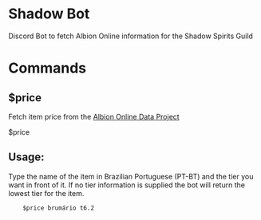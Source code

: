 # Shadow Bot
Discord Bot to fetch Albion Online information for the Shadow Spirits Guild 

# Commands

## $price

Fetch item price from the [Albion Online Data Project](https://www.albion-online-data.com/)

$price <item name tier>

## Usage:

Type the name of the item in Brazilian Portuguese (PT-BT) and the tier you want in front of it.
If no tier information is supplied the bot will return the lowest tier for the item.

```
    $price brumário t6.2
```


